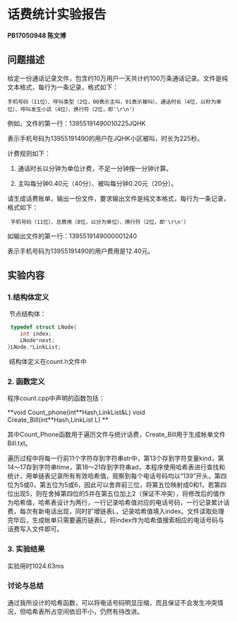 

# 话费统计实验报告

**PB17050948        陈文博** 

## 问题描述

给定一份通话记录文件，包含约10万用户一天共计约100万条通话记录。文件是纯文本格式，每行为一条记录，格式如下：

 ```
手机号码（11位）、呼叫类型（2位，00表示主叫，01表示被叫）、通话时长（4位，以秒为单位）、呼叫发生小区（4位）、换行符（2位，即'\r\n'）
 ```

 例如，文件的第一行：13955191490010225JQHK

 表示手机号码为13955191490的用户在JQHK小区被叫，时长为225秒。

 计费规则如下：

1. 通话时长以分钟为单位计费，不足一分钟按一分钟计算。

2. 主叫每分钟0.40元（40分）、被叫每分钟0.20元（20分）。

 请生成话费账单，输出一份文件，要求输出文件是纯文本格式，每行为一条记录，格式如下：

```
 手机号码（11位）、总费用（8位，以分为单位）、换行符（2位，即'\r\n'）
```

 如输出文件的第一行：1395519149000001240

 表示手机号码为13955191490的用户费用是12.40元。

## 实验内容 

### 1.结构体定义 

​	节点结构体：

```C++
 typedef struct LNode{
    int index;
    LNode*next;
}LNode,*LinkList;
```

​	结构体定义在count.h文件中

### 2. 函数定义

程序count.cpp中声明的函数包括：

**void Count_phone(int\*\*Hash,LinkList&L)
void Create_Bill(int\*\*Hash,LinkList L) **

其中Count_Phone函数用于遍历文件与统计话费，Create_Bill用于生成帐单文件Bill.txt。

遍历过程中将每一行前11个字符存到字符串str中，第13个存到字符变量kind，第14～17存到字符串time，第18～21存到字符串ad，本程序使用哈希表进行查找和统计，用单链表记录所有有效哈希值，观察到每个电话号码均以“139”开头，第四位为5或0，第五位为5或6，因此可以舍弃前三位，将第五位映射成0和1，若第四位出现5，则在舍掉第四位的5并在第五位加上2（保证不冲突），将修改后的值作为哈希值，哈希表设计为两行，一行记录哈希值对应的电话号码，一行记录累计话费，每次有新电话出现，同时扩增链表L，记录哈希值填入index。文件读取处理完毕后，生成帐单只需要遍历链表L，将index作为哈希值搜索相应的电话号码与话费写入文件即可。

### 3. 实验结果

实验用时1024.63ms

### 讨论与总结

通过我所设计的哈希函数，可以将电话号码明显压缩，而且保证不会发生冲突情况，但哈希表所占空间依旧不小，仍然有待改进。



